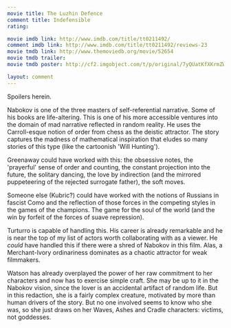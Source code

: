 ```yaml
---
movie title: The Luzhin Defence
comment title: Indefensible
rating: 

movie imdb link: http://www.imdb.com/title/tt0211492/
comment imdb link: http://www.imdb.com/title/tt0211492/reviews-23
movie tmdb link: http://www.themoviedb.org/movie/52654
movie tmdb trailer: 
movie tmdb poster: http://cf2.imgobject.com/t/p/original/7yQUatKfXKrmZWV5wTm65dAB56g.jpg

layout: comment
---
```


Spoilers herein.

Nabokov is one of the three masters of self-referential narrative. Some of his books are life-altering. This is one of his more accessible ventures into the domain of mad narrative reflected in random reality. He uses the Carroll-esque notion of order from chess as the deistic attractor. The story captures the madness of mathematical inspiration that eludes so many stories of this type (like the cartoonish 'Will Hunting').

Greenaway could have worked with this: the obsessive notes, the 'prayerful' sense of order and counting, the constant projection into the future, the solitary dancing, the love by indirection (and the mirrored puppeteering of the rejected surrogate father), the soft moves.

Someone else (Kubric?) could have worked with the notions of Russians in fascist Como and the reflection of those forces in the competing styles in the games of the champions. The game for the soul of the world (and the win by forfeit of the forces of suave repression).

Turturro is capable of handling this. His career is already remarkable and he is near the top of my list of actors worth collaborating with as a viewer. He _could_ have handled this if there were a shred of Nabokov in this film. Alas, a Merchant-Ivory ordinariness dominates as a chaotic attractor for weak filmmakers.

Watson has already overplayed the power of her raw commitment to her characters and now has to exercise simple craft. She may be up to it in the Nabokov vision, since the lover is an accidental artifact of random life. But in this redaction, she is a fairly complex creature, motivated by more than human drivers of the story. But no one involved seems to know who she was, so she just draws on her Waves, Ashes and Cradle characters: victims, not goddesses.